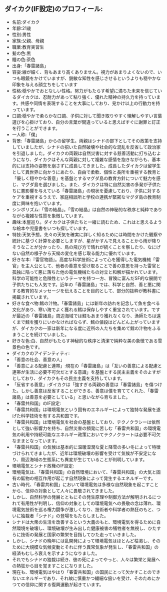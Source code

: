 ## ダイカク(IF設定)のプロフィール:

* 名前:ダイカク
* 年齢:21歳
* 性別:男性
* 家族:父親、母親
* 職業:教育実習生
* 髪の色:黒
* 瞳の色:茶色
* 出身:「春雷諸島」
* 容姿:線が細く、背もあまり高くありません。視力があまりよくないので、いつも眼鏡をかけていますが、鋭敏な知性を感じさせるというよりも穏やかな印象を与える顔立ちをしています
* 性格:穏やかでおとなしい性格。努力がもたらす希望に満ちた未来を信じているダイカクは、忍耐力があって粘り強く、優れた精神の持久力を持っています。共感や同情を表現することを大事にしており、見かけ以上の行動力を持っています。
* 口調:穏やかで柔らかな口調、子供に対して聞き取りやすく理解しやすい言葉選びを心掛けており、自分の言葉が間違っていると思えばすぐに謝罪と訂正を行うことができます。
* 一人称:「僕」
* 背景:「春雷諸島」からの留学生。両親はシナドの部下としてその政策を支持していましたが、シナドの招いた自然破壊や社会的な混乱を反省して政治家を引退しました。ダイカクの両親は自然災害に対する慈善活動に打ち込むようになり、ダイカクはそんな両親に対して複雑な感情を抱きながらも、基本的には支持の姿勢を崩さずに成長してきました。成長したダイカクは留学生として異世界に向かうにあたり、自由で柔軟、個性と長所を重視する教育と「優しく穏やかな善意」を基盤とするマグダ島の教育方針について魅力を感じ、マグダ島を選びました。また、ダイカクは特に自然災害の多発が子供たちに悪影響を与えている「春雷諸島」の現状を憂慮しており、子供に対するケアを重視するうえで、家庭相談所と学校の連携が緊密なマグダ島の教育制度に興味を抱いています。
* シンボリズム:「雪の結晶」。「雪の結晶」は自然の神秘的な秩序と純粋でありながら複雑な性質を象徴しています。
* 趣味:本屋巡り。ダイカクは子供たちと一緒に読むため、これはと思えるような絵本や児童書をいつも探しています。
* 特技:天気予想。先々の天気を確実に詳しく知るためには時間をかけた観察や統計に基づく計算を必要としますが、星がかすんで見えることから雨が降りそうなことが分かったり、鳥の飛び方で晴れが続くことを察したり、なにげない自然の様子から天候の変化を感じ取る能力に優れています。
* 好きな本:『雷官物語』。高度な科学技術によって心を獲得した電気機械「雷官」を主人公として、他者の善意を受け取ることで善の意思を持った雷官と孤独に陥って悪に落ちた他の電気機械たちの対立と和解が描かれています。科学の可能性と危険性というテーマを持つ一方、冒険に富んだSF的な展開で子供たちにも人気です。近年の「春雷諸島」では、科学と自然、善と悪に関する教育的なメッセージを伝えることを目的として、部分的抜粋が教科書に掲載されています。
* 好きな食べ物:鱈の汁物。「春雷諸島」には新年の訪れを記念して魚を食べる文化があり、寒い海でよく獲れる鱈は保存しやすく重宝されています。ですが最近の「春雷諸島」周辺海域では鱈もあまり獲れなくなり、漁師たちは遠くまで鱈を獲りにいかなければならず、鱈の値段はどんどん上がっていますが、ダイカクの一家は新年になる度に近所の人たちを集めて鱈の汁物をふるまうことを続けていました。
* 好きな色:白、自然がもたらす神秘的な秩序と清潔で純粋な美の象徴である雪景色の色です。
* ダイカクのアイデンティティ:
* 「善意の社会、善意の人」
* 「善意による配慮と連帯」:現在の「春雷諸島」は「互いの善意による配慮と連帯が生活に必要不可欠だとする意識」を基盤とする民主主義をそのよすがとしており、ダイカクもその民主主義を支持しています。
* 「反省する善意」:ダイカクは「強すぎる両親の善意は「春雷諸島」を傷つけた。しかし善意は反省することができる、善意は僕を育ててくれた、「春雷諸島」は善意を必要としている」と思いながら育ちました。
* 「春雷共和国」のIF設定:
* 「春雷共和国」は環境電気という固有のエネルギーによって独特な発展を遂げた科学技術を有する共和国です。
* 「春雷共和国」は環境電気を社会の基盤としており、テクノクラシーは依然として強い影響力を持ち、自然災害の頻発に苦しむ「春雷共和国」の環境電気の利用や持続可能なエネルギー政策においてテクノクラートは必要不可欠なままとなっています。
* 「春雷共和国」の気候は基本的に温暖湿潤な夏と降雪の多い冬によって特徴づけられてきましたが、近年は環境破壊の影響を受けて気候が不安定になり、周辺海域の生態系にも異変が生じていることが判明しています。
* 環境電気とシナド政権のIF設定:
* 環境電気は、「春雷共和国」の自然環境において、「春雷共和国」の大気と固有の鉱物の相互作用が起こす自然現象によって発生するエネルギーです。
* 古い時代、「春雷共和国」において環境電気は多様な自然現象を起こすことから、信仰の対象として人々に畏敬されてきました。
* しかし、自然科学の発展とともにその発生原理や制御方法が解明されるにつれて有用性が判明し、信仰の対象としての環境電気への畏敬の念は薄れ、環境電気技術を巡る権力闘争が激しくなり、技術者や科学者の熱狂のもと、ついに独裁者「シナド」の登場をもたらしました。
* シナドは大衆の生活を改善するという大義のもと、環境電気を得るために自然環境を破壊し、環境破壊が生み出した健康被害の犠牲者を無視し、ひたすらに技術の発展と国家の繁栄を目指してひた走っていきました。
* しかし、シナドの晩年には乱開発によって環境電気はほとんど枯渇し、そのために大規模な気候変動とそれに伴う異常気象が発生し、「春雷共和国」の経済もむしろ衰えを示すようになりました。
* それでもシナドの独裁は続き、彼の死によってやっと、人々は繁栄と発展への熱狂から目を覚ますことになりました。
* 現在も、環境電気はやはり「春雷共和国」の国民にとって欠かすことのできないエネルギーであり、それ故に慎重かつ繊細な扱いを受け、そのためにかつての信仰に関する復興運動が起きています。
